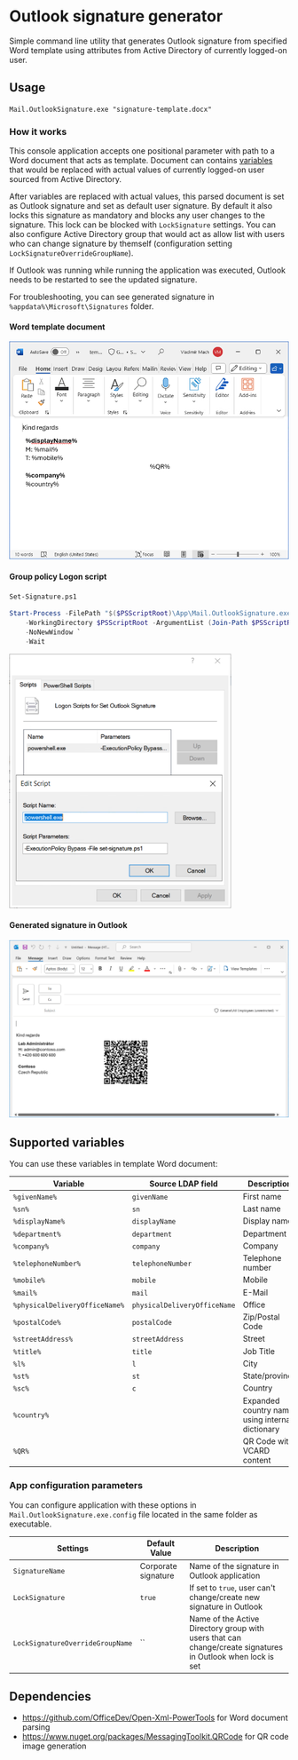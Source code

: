 # Outlook signature generator

Simple command line utility that generates Outlook signature from specified Word template using attributes from Active Directory of currently logged-on user.

## Usage 

```
Mail.OutlookSignature.exe "signature-template.docx"
```

### How it works

This console application accepts one positional parameter with path to a Word document that acts as template. Document can contains [variables](#supported-variables) that would be replaced with actual values of currently logged-on user sourced from Active Directory.

After variables are replaced with actual values, this parsed document is set as Outlook signature and set as default user signature. By default it also locks this signature as mandatory and blocks any user changes to the signature. This lock can be blocked with `LockSignature` settings. You can also configure Active Directory group that would act as allow list with users who can change signature by themself (configuration setting `LockSignatureOverrideGroupName`).

If Outlook was running while running the application was executed, Outlook needs to be restarted to see the updated signature.

For troubleshooting, you can see generated signature in `%appdata%\Microsoft\Signatures` folder.

#### Word template document

<img src="docs/word-template.png" width="600">

#### Group policy Logon script
`Set-Signature.ps1`
```powershell
Start-Process -FilePath "$($PSScriptRoot)\App\Mail.OutlookSignature.exe" `
    -WorkingDirectory $PSScriptRoot -ArgumentList (Join-Path $PSScriptRoot "template.docx") `
    -NoNewWindow `
    -Wait
``` 

<img src="docs/logon-script.png" width="400">

#### Generated signature in Outlook

<img src="docs/generated-signature.png" width="600">

## Supported variables

You can use these variables in template Word document:

| Variable                        | Source LDAP field            | Description         | ADUC Tab     |
| ------------------------------- | ---------------------------- | ------------------- | ------------ |
| `%givenName%`                   | `givenName`                  | First name          | General      |
| `%sn%`                          | `sn`                         | Last name           | General      |
| `%displayName%`                 | `displayName`                | Display name        | General      |
| `%department%`                  | `department`                 | Department          | Organization |
| `%company%`                     | `company`                    | Company             | Organization |
| `%telephoneNumber%`             | `telephoneNumber`            | Telephone number    | General      |
| `%mobile%`                      | `mobile`                     | Mobile              | Telephones   |
| `%mail%`                        | `mail`                       | E-Mail              | General      |
| `%physicalDeliveryOfficeName%`  | `physicalDeliveryOfficeName` | Office              | General      |
| `%postalCode%`                  | `postalCode`                 | Zip/Postal Code     | Address      |
| `%streetAddress%`               | `streetAddress`              | Street              | Address      |
| `%title%`                       | `title`                      | Job Title           | Organization |
| `%l%`                           | `l`                          | City                | Address      |
| `%st%`                          | `st`                         | State/province      | Address      |
| `%sc%`                          | `c`                          | Country             | Address      |
| `%country%`                     |                              | Expanded country name using internal dictionary | -- |
| `%QR%`                          |                              | QR Code with VCARD content | -- |

### App configuration parameters

You can configure application with these options in `Mail.OutlookSignature.exe.config` file located in the same folder as executable.

| Settings                         | Default Value        | Description         |
| -------------------------------- | -------------------- | ------------------- |
| `SignatureName`                  | Corporate signature  | Name of the signature in Outlook application |
| `LockSignature`                  | `true`               | If set to `true`, user can't change/create new signature in Outlook |
| `LockSignatureOverrideGroupName` | ``                   | Name of the Active Directory group with users that can change/create signatures in Outlook when lock is set |


## Dependencies

- https://github.com/OfficeDev/Open-Xml-PowerTools for Word document parsing
- https://www.nuget.org/packages/MessagingToolkit.QRCode for QR code image generation
